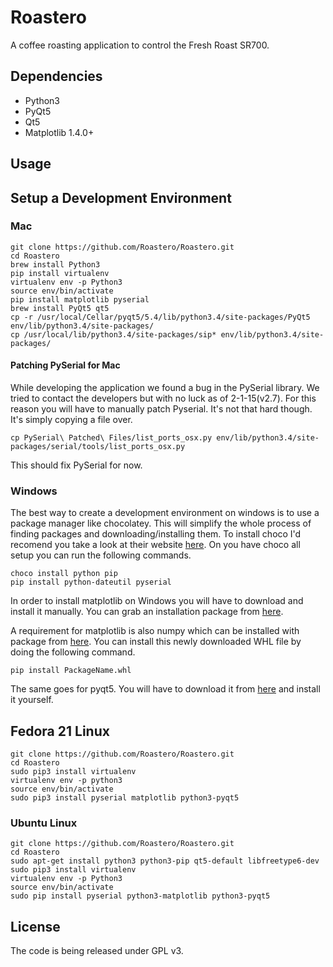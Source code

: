 # Roastero
A coffee roasting application to control the Fresh Roast SR700.

## Dependencies

- Python3
- PyQt5
- Qt5
- Matplotlib 1.4.0+

## Usage


## Setup a Development Environment
### Mac

    git clone https://github.com/Roastero/Roastero.git
    cd Roastero
    brew install Python3
    pip install virtualenv
    virtualenv env -p Python3
    source env/bin/activate
    pip install matplotlib pyserial
    brew install PyQt5 qt5
    cp -r /usr/local/Cellar/pyqt5/5.4/lib/python3.4/site-packages/PyQt5 env/lib/python3.4/site-packages/
    cp /usr/local/lib/python3.4/site-packages/sip* env/lib/python3.4/site-packages/

#### Patching PySerial for Mac

While developing the application we found a bug in the PySerial library.
We tried to contact the developers but with no luck as of 2-1-15(v2.7).
For this reason you will have to manually patch Pyserial. It's not
that hard though. It's simply copying a file over.

    cp PySerial\ Patched\ Files/list_ports_osx.py env/lib/python3.4/site-packages/serial/tools/list_ports_osx.py

This should fix PySerial for now.

### Windows

The best way to create a development environment on windows is to use a package manager like chocolatey. This will simplify the whole process of finding packages and downloading/installing them. To install choco I'd recomend you take a look at their website [here](https://chocolatey.org/). On you have choco all setup you can run the following commands.

    choco install python pip
    pip install python-dateutil pyserial

In order to install matplotlib on Windows you will have to download and install it manually. You can grab an installation package from [here](http://matplotlib.org/downloads.html).

A requirement for matplotlib is also numpy which can be installed with package from [here](http://www.lfd.uci.edu/~gohlke/pythonlibs/#numpy). You can install this newly downloaded WHL file by doing the following command.

    pip install PackageName.whl

The same goes for pyqt5. You will have to download it from [here](http://www.riverbankcomputing.com/software/pyqt/download5) and install it yourself.

## Fedora 21 Linux

    git clone https://github.com/Roastero/Roastero.git
    cd Roastero
    sudo pip3 install virtualenv
    virtualenv env -p python3
    source env/bin/activate
    sudo pip3 install pyserial matplotlib python3-pyqt5

### Ubuntu Linux

    git clone https://github.com/Roastero/Roastero.git
    cd Roastero
    sudo apt-get install python3 python3-pip qt5-default libfreetype6-dev
    sudo pip3 install virtualenv
    virtualenv env -p Python3
    source env/bin/activate
    sudo pip install pyserial python3-matplotlib python3-pyqt5

## License
The code is being released under GPL v3.
